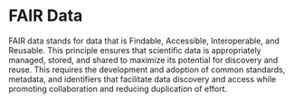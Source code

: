 # FAIR Data

FAIR data stands for data that is Findable, Accessible, Interoperable, and Reusable. This principle ensures that scientific data is appropriately managed, stored, and shared to maximize its potential for discovery and reuse. This requires the development and adoption of common standards, metadata, and identifiers that facilitate data discovery and access while promoting collaboration and reducing duplication of effort.
